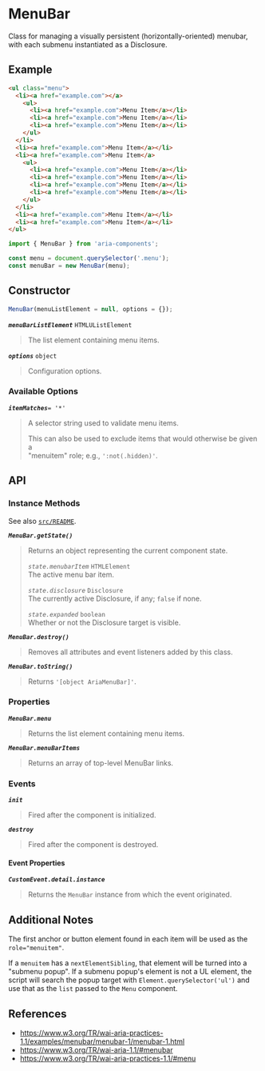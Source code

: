 MenuBar
=======

Class for managing a visually persistent (horizontally-oriented) menubar, with 
each submenu instantiated as a Disclosure.

## Example

```html
<ul class="menu">
  <li><a href="example.com"></a>
    <ul>
      <li><a href="example.com">Menu Item</a></li>
      <li><a href="example.com">Menu Item</a></li>
      <li><a href="example.com">Menu Item</a></li>
    </ul>
  </li>
  <li><a href="example.com">Menu Item</a></li>
  <li><a href="example.com">Menu Item</a>
    <ul>
      <li><a href="example.com">Menu Item</a></li>
      <li><a href="example.com">Menu Item</a></li>
      <li><a href="example.com">Menu Item</a></li>
      <li><a href="example.com">Menu Item</a></li>
    </ul>
  </li>
  <li><a href="example.com">Menu Item</a></li>
  <li><a href="example.com">Menu Item</a></li>
</ul>
```

```javascript
import { MenuBar } from 'aria-components';

const menu = document.querySelector('.menu');
const menuBar = new MenuBar(menu);
```

## Constructor

```javascript
MenuBar(menuListElement = null, options = {});
```

_**`menuBarListElement`**_ `HTMLUListElement`  
> The list element containing menu items.

_**`options`**_ `object`  
> Configuration options.

### Available Options

_**`itemMatches`**_`= '*'`  
> A selector string used to validate menu items.
> 
> This can also be used to exclude items that would otherwise be given a  
> "menuitem" role; e.g., `':not(.hidden)'`.

## API

### Instance Methods

See also [`src/README`](../).

_**`MenuBar.getState()`**_
> Returns an object representing the current component state.
> 
> _`state.menubarItem`_ `HTMLElement`  
> The active menu bar item.
>
> _`state.disclosure`_ `Disclosure`  
> The currently active Disclosure, if any; `false` if none.
> 
> _`state.expanded`_ `boolean`  
> Whether or not the Disclosure target is visible.

_**`MenuBar.destroy()`**_
> Removes all attributes and event listeners added by this class.

_**`MenuBar.toString()`**_  
> Returns `'[object AriaMenuBar]'`.

### Properties

_**`MenuBar.menu`**_  
> Returns the list element containing menu items.

_**`MenuBar.menuBarItems`**_  
> Returns an array of top-level MenuBar links.

### Events

_**`init`**_  
> Fired after the component is initialized.

_**`destroy`**_  
> Fired after the component is destroyed.

#### Event Properties

_**`CustomEvent.detail.instance`**_
> Returns the `MenuBar` instance from which the event originated.

## Additional Notes

The first anchor or button element found in each item will be used as the 
`role="menuitem"`.

If a `menuitem` has a `nextElementSibling`, that element will be turned into a 
"submenu popup". If a submenu popup's element is not a UL element, the script 
will search the popup target with `Element.querySelector('ul')` and use that as 
the `list` passed to the `Menu` component.

## References

- https://www.w3.org/TR/wai-aria-practices-1.1/examples/menubar/menubar-1/menubar-1.html
- https://www.w3.org/TR/wai-aria-1.1/#menubar
- https://www.w3.org/TR/wai-aria-practices-1.1/#menu
